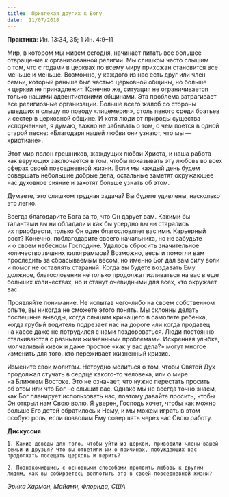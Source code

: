 ```yaml
---
title:  Привлекая других к Богу
date:  11/07/2018
---
```


**Практика**: Ин. 13:34, 35; 1 Ин. 4:9–11

Мир, в котором мы живем сегодня, начинает питать все большее отвращение к организованной религии. Мы слишком часто слышим о том, что с годами в церквах по всему миру прихожан становится все меньше и меньше. Возможно, у каждого из нас есть друг или член семьи, который раньше был частью церковной общины, но больше к церкви не принадлежит. Конечно же, ситуация не ограничивается только нашими адвентистскими общинами. Эта проблема затрагивает все религиозные организации. Больше всего жалоб со стороны ушедших я слышу по поводу «лицемерия», столь явного среди братьев и сестер в церковной общине. И хотя люди от природы существа испорченные, я думаю, важно не забывать о том, о чем поется в одной старой песне: «Благодаря нашей любви они узнают, что мы — христиане».

Этот мир полон грешников, жаждущих любви Христа, и наша работа как верующих заключается в том, чтобы показывать эту любовь во всех сферах своей повседневной жизни. Если мы каждый день будем совершать небольшие добрые дела, остальные заметят окружающее нас духовное сияние и захотят больше узнать об этом.

Думаете, это слишком трудная задача? Вы будете удивлены, насколько это легко.

Всегда благодарите Бога за то, что Он дарует вам. Какими бы талантами вы ни обладали и как бы усердно вы ни старались их приобрести, только Он один благословляет вас ими. Карьерный рост? Конечно, поблагодарите своего начальника, но не забудьте и о своем небесном Господине. Удалось сбросить значительное количество лишних килограммов? Возможно, весы и помогли вам проследить за сбрасываемым весом, но именно Бог дал вам силу воли и помог не оставлять стараний. Когда вы будете воздавать Ему должное, благословения не только продолжат изливаться на вас в еще больших количествах, но и станут очевидными для всех, кто окружает вас.

Проявляйте понимание. Не испытав чего-либо на своем собственном опыте, вы никогда не сможете этого понять. Мы склонны делать поспешные выводы, когда слышим кричащего в самолете ребенка, когда грубый водитель подрезает нас на дороге или когда продавец на кассе даже не потрудился с нами поздороваться. Люди постоянно сталкиваются с разными жизненными проблемами. Искренняя улыбка, молчаливый кивок и даже простое «как у вас дела?» могут многое изменить для того, кто переживает жизненный кризис.

Измените свои молитвы. Нетрудно молиться о том, чтобы Святой Дух продолжал стучать в сердце какого-то человека, или о мире на Ближнем Востоке. Это не означает, что нужно перестать просить об этом или что Бог не слышит вас. Однако мы не всегда точно знаем, как Бог планирует использовать нас, поэтому давайте просить, чтобы Он открыл нам Свою волю. Я уверен, Господь хочет, чтобы как можно больше Его детей обратилось к Нему, и мы можем играть в этом особую роль, если позволим Ему совершать через нас Свою работу.

**Дискуссия**

`1.	Какие доводы для того, чтобы уйти из церкви, приводили члены вашей семьи и друзья? Что вы ответили им о причинах, побуждающих вас продолжать посещать церковь и верить?`

`2.	Познакомившись с основными способами проявить любовь к другим людям, как вы собираетесь воплотить это в своей повседневной жизни?`

_Эрика Хармон, Майами, Флорида, США_